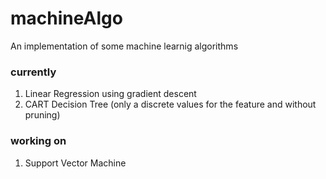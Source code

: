 # machineAlgo
An implementation of some machine learnig algorithms

### currently
1. Linear Regression using gradient descent
2. CART Decision Tree (only a discrete values for the feature and without pruning)
### working on 
1. Support Vector Machine
